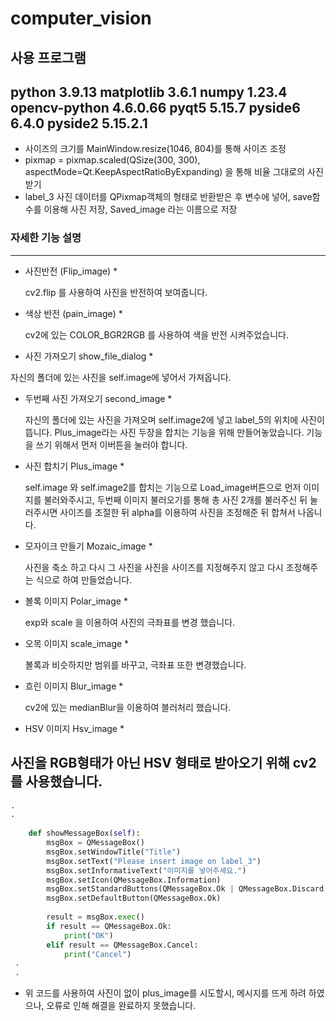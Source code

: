 
# computer_vision

**사용 프로그램**
---
python                    3.9.13
matplotlib                3.6.1
numpy                     1.23.4
opencv-python             4.6.0.66
pyqt5                     5.15.7
pyside6                   6.4.0
pyside2                   5.15.2.1
---

* 사이즈의 크기를 MainWindow.resize(1046, 804)를 통해 사이즈 조정
* pixmap = pixmap.scaled(QSize(300, 300), aspectMode=Qt.KeepAspectRatioByExpanding) 을 통해 비율 그대로의 사진 받기
* label_3 사진 데이터를  QPixmap객체의 형태로 반환받은 후 변수에 넣어, save함수를 이용해 사진 저장, Saved_image 라는 이름으로 저장

### 자세한 기능 설명 ###
---

* 사진반전 (Flip_image) *
  
  cv2.flip 를 사용하여 사진을 반전하여 보여줍니다.
  
* 색상 반전 (pain_image) *
  
  cv2에 있는 COLOR_BGR2RGB 를 사용하여 색을 반전 시켜주었습니다.
  
*  사진 가져오기 show_file_dialog *
  
  자신의 폴더에 있는 사진을 self.image에 넣어서 가져옵니다.

* 두번째 사진 가져오기 second_image *
  
  자신의 폴더에 있는 사진을 가져오며 self.image2에 넣고 label_5의 위치에 사진이 뜹니다.
  Plus_image라는 사진 두장을 합치는 기능을 위해 만들어놓았습니다. 기능을 쓰기 위해서 먼저 이버튼을 눌러야 합니다.
  
* 사진 합치기 Plus_image *
  
  self.image 와 self.image2를 합치는 기능으로 Load_image버튼으로 먼저 이미지를 불러와주시고, 두번째 이미지 불러오기를 통해 총 사진 2개를 불러주신 뒤 눌러주시면
  사이즈를 조절한 뒤 alpha를 이용하여 사진을 조정해준 뒤 합쳐서 나옵니다.
  
* 모자이크 만들기 Mozaic_image *

  사진을 축소 하고 다시 그 사진을 사진을 사이즈를 지정해주지 않고 다시 조정해주는 식으로 하여 만들었습니다.
  
* 볼록 이미지 Polar_image  *

  exp와 scale 을 이용하여 사진의  극좌표를 변경 했습니다.
  
* 오목 이미지 scale_image *
  
  볼록과 비슷하지만 범위를 바꾸고, 극좌표 또한 변경했습니다.
 
* 흐린 이미지 Blur_image  *
   
  cv2에 있는 medianBlur을 이용하여 블러처리 했습니다.
  
 * HSV 이미지 Hsv_image *
 
  사진을 RGB형태가 아닌 HSV 형태로 받아오기 위해 cv2를 사용했습니다.
---

```python
.
.
        
    def showMessageBox(self):
        msgBox = QMessageBox()
        msgBox.setWindowTitle("Title")
        msgBox.setText("Please insert image on label_3")
        msgBox.setInformativeText("이미지를 넣어주세요.")
        msgBox.setIcon(QMessageBox.Information)
        msgBox.setStandardButtons(QMessageBox.Ok | QMessageBox.Discard | QMessageBox.Cancel)
        msgBox.setDefaultButton(QMessageBox.Ok)
 
        result = msgBox.exec()
        if result == QMessageBox.Ok:
            print("OK")
        elif result == QMessageBox.Cancel:
            print("Cancel")
 .
 .

```
* 위 코드를 사용하여 사진이 없이 plus_image를 시도할시, 메시지를 뜨게 하려 하였으나, 오류로 인해 해결을 완료하지 못했습니다. 
